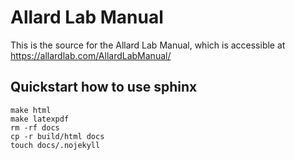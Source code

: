# Allard Lab Manual

This is the source for the Allard Lab Manual, which is accessible at https://allardlab.com/AllardLabManual/ 


## Quickstart how to use sphinx

```
make html
make latexpdf
rm -rf docs
cp -r build/html docs
touch docs/.nojekyll
```